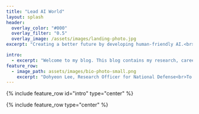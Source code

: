 ```yaml
---
title: "Lead AI World"
layout: splash
header:
  overlay_color: "#000"
  overlay_filter: "0.5"
  overlay_image: /assets/images/landing-photo.jpg
excerpt: "Creating a better future by developing human-friendly AI.<br>I study AI and Consciousness"

intro: 
  - excerpt: "Welcome to my blog. This blog contains my research, career and daily life.<br>I hope I can give you a lot of help and motivation."
feature_row:
  - image_path: assets/images/bio-photo-small.png
    excerpt: "Dohyeon Lee, Research Officer for National Defense<br>To be a Philosopher, Scientist, Engineer, CEO, and an Artist"
---
```


{% include feature_row id="intro" type="center" %}

{% include feature_row type="center" %}